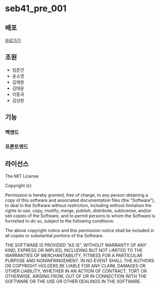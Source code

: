 # seb41_pre_001

## 배포

[바로가기](https://kimtank.github.io/seb41_pre_depoy/)

## 조원

- 임준건
- 윤소영
- 김채원
- 김태윤
- 이동국
- 김상완

## 기능

### 백엔드

### 프론트엔드

## 라이선스

The MIT License

Copyright (c) <year> <copyright holders>

Permission is hereby granted, free of charge, to any person obtaining a copy
of this software and associated documentation files (the "Software"), to deal
in the Software without restriction, including without limitation the rights
to use, copy, modify, merge, publish, distribute, sublicense, and/or sell
copies of the Software, and to permit persons to whom the Software is
furnished to do so, subject to the following conditions:

The above copyright notice and this permission notice shall be included in
all copies or substantial portions of the Software.

THE SOFTWARE IS PROVIDED "AS IS", WITHOUT WARRANTY OF ANY KIND, EXPRESS OR
IMPLIED, INCLUDING BUT NOT LIMITED TO THE WARRANTIES OF MERCHANTABILITY,
FITNESS FOR A PARTICULAR PURPOSE AND NONINFRINGEMENT. IN NO EVENT SHALL THE
AUTHORS OR COPYRIGHT HOLDERS BE LIABLE FOR ANY CLAIM, DAMAGES OR OTHER
LIABILITY, WHETHER IN AN ACTION OF CONTRACT, TORT OR OTHERWISE, ARISING FROM,
OUT OF OR IN CONNECTION WITH THE SOFTWARE OR THE USE OR OTHER DEALINGS IN
THE SOFTWARE.
